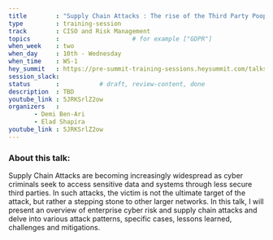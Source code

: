 ```yaml
---
title        : "Supply Chain Attacks : The rise of the Third Party Poopers"
type         : training-session
track        : CISO and Risk Management
topics       :                    # for example ["GDPR"]
when_week    : two
when_day     : 10th - Wednesday
when_time    : WS-1
hey_summit   : https://pre-summit-training-sessions.heysummit.com/talks/supply-chain-attacks-the-rise-of-the-third-party-poopers/
session_slack:
status       :           # draft, review-content, done
description  : TBD
youtube_link : 5JRKSrlZ2ow
organizers   : 
       - Demi Ben-Ari 
       - Elad Shapira
youtube_link : 5JRKSrlZ2ow          
---
```


### About this talk:

Supply Chain Attacks are becoming increasingly widespread as cyber criminals seek to access sensitive data and systems through less secure third parties. In such attacks, the victim is not the ultimate target of the attack, but rather a stepping stone to other larger networks. In this talk, I will present an overview of enterprise cyber risk and supply chain attacks and delve into various attack patterns, specific cases, lessons learned, challenges and mitigations.


